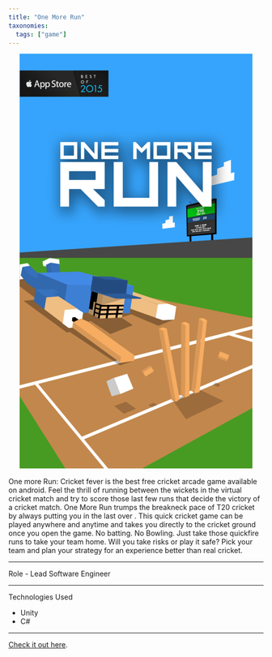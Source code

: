 ```yaml
---
title: "One More Run"
taxonomies:
  tags: ["game"]
---
```


<center><img src="/images/omr2.png"/></center>

One more Run: Cricket fever is the best free cricket arcade game available on android. Feel the thrill of running between the wickets in the virtual cricket match and try to score those last few runs that decide the victory of a cricket match. One More Run trumps the breakneck pace of T20 cricket by always putting you in the last over . This quick cricket game can be played anywhere and anytime and takes you directly to the cricket ground once you open the game. No batting. No Bowling. Just take those quickfire runs to take your team home. Will you take risks or play it safe? Pick your team and plan your strategy for an experience better than real cricket.

---
Role - Lead Software Engineer

---

Technologies Used

- Unity
- C#

---

[Check it out here](https://play.google.com/store/apps/details?id=com.supersike.omar&hl=en).
